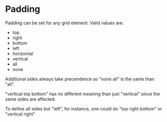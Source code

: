 # Padding

Padding can be set for any grid element. Valid values are:

- top
- right
- bottom
- left
- horizontal
- vertical
- all
- none

Additional sides always take precendence so "none all" is the same than "all".

"vertical top bottom" has no different meaning than just "vertical" since the same sides are affected.

To define all sides but "left", for instance, one could do "top right bottom" or "vertical right"

